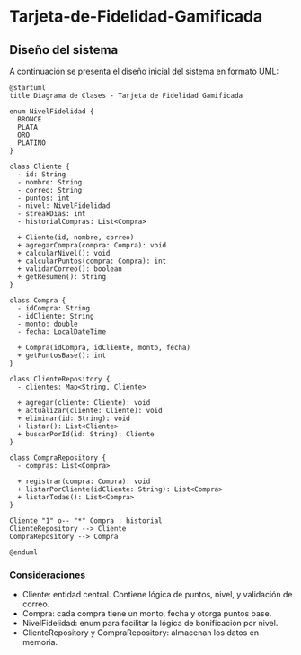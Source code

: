 # Tarjeta-de-Fidelidad-Gamificada

## Diseño del sistema

A continuación se presenta el diseño inicial del sistema en formato UML:

```plantuml
@startuml
title Diagrama de Clases - Tarjeta de Fidelidad Gamificada

enum NivelFidelidad {
  BRONCE
  PLATA
  ORO
  PLATINO
}

class Cliente {
  - id: String
  - nombre: String
  - correo: String
  - puntos: int
  - nivel: NivelFidelidad
  - streakDias: int
  - historialCompras: List<Compra>

  + Cliente(id, nombre, correo)
  + agregarCompra(compra: Compra): void
  + calcularNivel(): void
  + calcularPuntos(compra: Compra): int
  + validarCorreo(): boolean
  + getResumen(): String
}

class Compra {
  - idCompra: String
  - idCliente: String
  - monto: double
  - fecha: LocalDateTime

  + Compra(idCompra, idCliente, monto, fecha)
  + getPuntosBase(): int
}

class ClienteRepository {
  - clientes: Map<String, Cliente>

  + agregar(cliente: Cliente): void
  + actualizar(cliente: Cliente): void
  + eliminar(id: String): void
  + listar(): List<Cliente>
  + buscarPorId(id: String): Cliente
}

class CompraRepository {
  - compras: List<Compra>

  + registrar(compra: Compra): void
  + listarPorCliente(idCliente: String): List<Compra>
  + listarTodas(): List<Compra>
}

Cliente "1" o-- "*" Compra : historial
ClienteRepository --> Cliente
CompraRepository --> Compra

@enduml
```
### Consideraciones
- Cliente: entidad central. Contiene lógica de puntos, nivel, y validación de correo.
- Compra: cada compra tiene un monto, fecha y otorga puntos base.
- NivelFidelidad: enum para facilitar la lógica de bonificación por nivel.
- ClienteRepository y CompraRepository: almacenan los datos en memoria.
